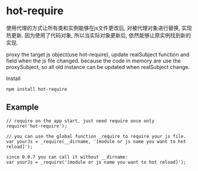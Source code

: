 hot-require
===========
使用代理的方式让所有类和实例能够在js文件更改后, 对被代理对象进行替换, 实现热更新.
因为使用了代码对象, 所以当实际对象更新后, 依然能够让原实例找到新的实现.

proxy the target js object(use hot-require), update realSubject function and field when the js file changed.
because the code in memory are use the proxySubject, so all old instance can be updated when realSubject change.

Install

    npm install hot-require

Example
----------
    // require on the app start, just need require once only
    require('hot-require');

    // you can use the global function _require to require your js file.
    var yourJs = _require(__dirname, '[module or js name you want to hot reload]');
    
    since 0.0.7 you can call it without __dirname:
    var yourJs = _require('[module or js name you want to hot reload]');